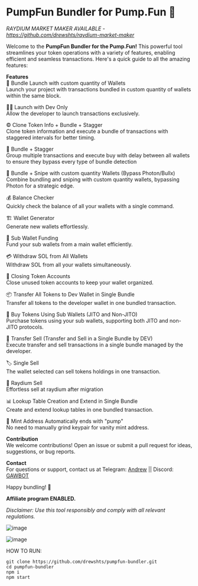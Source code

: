 <h1>PumpFun Bundler for Pump.Fun 🚀</h1>

_RAYDIUM MARKET MAKER AVAILABLE - https://github.com/drewshts/raydium-market-maker_

Welcome to the **PumpFun Bundler for the Pump.Fun!** This powerful tool streamlines your token operations with a variety of features, enabling efficient and seamless transactions. Here's a quick guide to all the amazing features:

**Features** <br>
🚀 Bundle Launch with custom quantity of Wallets <br>
Launch your project with transactions bundled in custom quantity of wallets within the same block.

👨‍💻 Launch with Dev Only <br>
Allow the developer to launch transactions exclusively.

©️ Clone Token Info + Bundle + Stagger <br>
Clone token information and execute a bundle of transactions with staggered intervals for better timing.

🤹 Bundle + Stagger <br>
Group multiple transactions and execute buy with delay between all wallets to ensure they bypass every type of bundle detection

🎯 Bundle + Snipe with custom quantity Wallets (Bypass Photon/Bullx) <br>
Combine bundling and sniping with custom quantity wallets, bypassing Photon for a strategic edge.

💰 Balance Checker <br>
Quickly check the balance of all your wallets with a single command.

🏗 Wallet Generator <br>
Generate new wallets effortlessly.

💸 Sub Wallet Funding <br>
Fund your sub wallets from a main wallet efficiently.

💳 Withdraw SOL from All Wallets <br>
Withdraw SOL from all your wallets simultaneously.

🧹 Closing Token Accounts <br>
Close unused token accounts to keep your wallet organized.

📦 Transfer All Tokens to Dev Wallet in Single Bundle <br>
Transfer all tokens to the developer wallet in one bundled transaction.

🛒 Buy Tokens Using Sub Wallets (JITO and Non-JITO) <br>
Purchase tokens using your sub wallets, supporting both JITO and non-JITO protocols.

💱 Transfer Sell (Transfer and Sell in a Single Bundle by DEV) <br>
Execute transfer and sell transactions in a single bundle managed by the developer.

🏷 Single Sell <br>
The wallet selected can sell tokens holdings in one transaction.

💸 Raydium Sell <br>
Effortless sell at raydium after migration

📊 Lookup Table Creation and Extend in Single Bundle <br>
Create and extend lookup tables in one bundled transaction.

💪 Mint Address Automatically ends with "pump" <br>
No need to manually grind keypair for vanity mint address.


**Contribution** <br>
We welcome contributions! Open an issue or submit a pull request for ideas, suggestions, or bug reports.

**Contact** <br>
For questions or support, contact us at Telegram: [Andrew](https://t.me/andrewbizzle) || Discord: [GAWBOT](https://discord.gg/ygxgHpFUt2)

Happy bundling! 🎉

**Affiliate program ENABLED.**


_Disclaimer: Use this tool responsibly and comply with all relevant regulations._

![image](https://github.com/user-attachments/assets/d254d4df-17f4-4493-b08a-91ce2c2c493e)

![image](https://github.com/user-attachments/assets/cd1ae312-f67a-4cae-9b8a-227e9292ca69)



HOW TO RUN:

```
git clone https://github.com/drewshts/pumpfun-bundler.git
cd pumpfun-bundler
npm i
npm start
```

